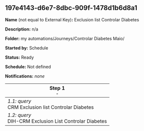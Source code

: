## 197e4143-d6e7-8dbc-909f-1478d1b6d8a1

**Name** (not equal to External Key)**:** Exclusion list Controlar Diabetes

**Description:** n/a

**Folder:** my automations/Journeys/Controlar Diabetes Maio/

**Started by:** Schedule

**Status:** Ready

**Schedule:** Not defined

**Notifications:** _none_


| Step 1<br>_<small>-</small>_ |
| --- |
| _1.1: query_<br>CRM Exclusion list Controlar Diabetes |
| _1.2: query_<br>DIH-CRM Exclusion List Controlar Diabetes |
